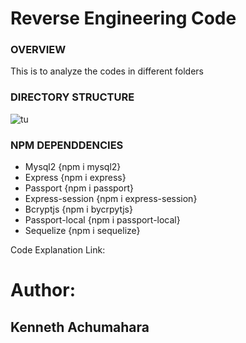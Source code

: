 #  Reverse Engineering Code


### OVERVIEW

This is to analyze the codes in different folders

### DIRECTORY STRUCTURE

![tu](https://user-images.githubusercontent.com/42631863/76921120-70796180-688a-11ea-9eb2-7e97ac14c542.jpg)


### NPM DEPENDDENCIES
* Mysql2  {npm i mysql2}
* Express {npm i express}
* Passport {npm i passport}
* Express-session {npm i express-session}
* Bcryptjs {npm i bycrpytjs}
* Passport-local {npm i passport-local}
* Sequelize {npm i sequelize}

Code Explanation Link: 

# Author:
## Kenneth Achumahara


